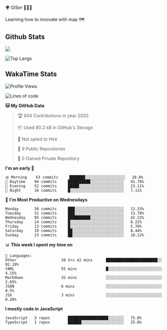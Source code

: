 🌍 GISer 👨🏻‍💻

Learning how to innovate with map 🗺

## Github Stats

![](https://github-readme-stats.vercel.app/api?username=lkcozy&show_icons=true&theme=tokyonight&hide_title=true)

![Top Langs](https://github-readme-stats.vercel.app/api/top-langs/?username=lkcozy&layout=compact&theme=tokyonight)

## WakaTime Stats

<!--START_SECTION:waka-->
![Profile Views](http://img.shields.io/badge/Profile%20Views-50-blue)

![Lines of code](https://img.shields.io/badge/From%20Hello%20World%20I've%20written-300620%20Lines%20of%20code-blue)

**🐱 My GitHub Data** 

> 🏆 604 Contributions in year 2020
 > 
> 📦 Used 80.2 kB in GitHub's Storage 
 > 
> 🚫 Not opted to Hire
 > 
> 📜 9 Public Repositories 
 > 
> 🔑 0 Owned Private Repository 
 > 
**I'm an early 🐤** 

```text
🌞 Morning    63 commits     ███████░░░░░░░░░░░░░░░░░░   28.0% 
🌆 Daytime    94 commits     ██████████░░░░░░░░░░░░░░░   41.78% 
🌃 Evening    52 commits     █████░░░░░░░░░░░░░░░░░░░░   23.11% 
🌙 Night      16 commits     █░░░░░░░░░░░░░░░░░░░░░░░░   7.11%

```
📅 **I'm Most Productive on Wednesdays** 

```text
Monday       30 commits     ███░░░░░░░░░░░░░░░░░░░░░░   13.33% 
Tuesday      31 commits     ███░░░░░░░░░░░░░░░░░░░░░░   13.78% 
Wednesday    95 commits     ██████████░░░░░░░░░░░░░░░   42.22% 
Thursday     14 commits     █░░░░░░░░░░░░░░░░░░░░░░░░   6.22% 
Friday       13 commits     █░░░░░░░░░░░░░░░░░░░░░░░░   5.78% 
Saturday     19 commits     ██░░░░░░░░░░░░░░░░░░░░░░░   8.44% 
Sunday       23 commits     ██░░░░░░░░░░░░░░░░░░░░░░░   10.22%

```


📊 **This week I spent my time on** 

```text
💬 Languages: 
Other                    20 hrs 42 mins      ███████████████████████░░   92.19% 
YAML                     55 mins             █░░░░░░░░░░░░░░░░░░░░░░░░   4.15% 
Markdown                 35 mins             ░░░░░░░░░░░░░░░░░░░░░░░░░   2.65% 
JSON                     6 mins              ░░░░░░░░░░░░░░░░░░░░░░░░░   0.5% 
JSX                      3 mins              ░░░░░░░░░░░░░░░░░░░░░░░░░   0.26%

```

**I mostly code in JavaScript** 

```text
JavaScript   3 repos        ██████████████████░░░░░░░   75.0% 
TypeScript   1 repos        ██████░░░░░░░░░░░░░░░░░░░   25.0%

```



<!--END_SECTION:waka-->
